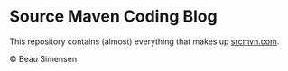 Source Maven Coding Blog
========================

This repository contains (almost) everything that makes up [srcmvn.com](http://srcmvn.com/).

&copy; Beau Simensen
